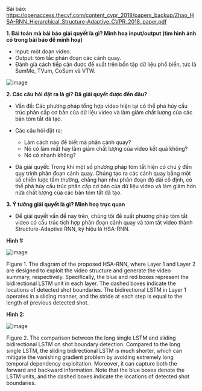 Bài báo: https://openaccess.thecvf.com/content_cvpr_2018/papers_backup/Zhao_HSA-RNN_Hierarchical_Structure-Adaptive_CVPR_2018_paper.pdf

**1. Bài toán mà bài báo giải quyết là gì? Minh hoạ input/output (tìm hình ảnh có trong bài báo để minh hoạ)**

- Input: một đoạn video.
- Output: tóm tắc phân đoạn các cảnh quay.
- Đánh giá cách tiếp cận được đề xuất trên bốn tập dữ liệu phổ biến, tức là SumMe, TVum, CoSum và VTW.

![image](https://user-images.githubusercontent.com/80680544/118486219-8d861a80-b743-11eb-9dd3-21c23eb206c1.png)

**2. Các câu hỏi đặt ra là gì? Đã giải quyết được đến đâu?**
- Vấn đề: Các phương pháp tổng hợp video hiện tại có thể phá hủy cấu trúc phân cấp cơ bản của dữ liệu video và làm giảm chất lượng của các bản tóm tắt đã tạo.
- Các câu hỏi đặt ra:
    - Làm cách nào để biết mà phân cảnh quay?
    - Nó có làm mất hay làm giảm chất lượng của video kết quả không?
    - Nó có nhanh không?
 
- Đã giải quyết: Trong khi một số phương pháp tóm tắt hiện có chú ý đến quy trình phân đoạn cảnh quay. Chúng tạo ra các cảnh quay bằng một số chiến lược tầm thường, chẳng hạn như phân đoạn độ dài cố định, có thể phá hủy cấu trúc phân cấp cơ bản của dữ liệu video và làm giảm hơn nữa chất lượng của các bản tóm tắt đã tạo.

**3. Ý tưởng giải quyết là gì? Minh hoạ trực quan**
- Để giải quyết vấn đề này trên, chúng tôi đề xuất phương pháp tóm tắt video có cấu trúc tích hợp phân đoạn cảnh quay và tóm tắt video thành Structure-Adaptive RNN, ký hiệu là HSA-RNN.

**Hình 1:**

![image](https://user-images.githubusercontent.com/80680544/118486219-8d861a80-b743-11eb-9dd3-21c23eb206c1.png)

Figure 1. The diagram of the proposed HSA-RNN, where Layer 1
and Layer 2 are designed to exploit the video structure and generate the video summary, respectively. Specifically, the blue and red
boxes represent the bidirectional LSTM unit in each layer. The
dashed boxes indicate the locations of detected shot boundaries.
The bidirectional LSTM in Layer 1 operates in a sliding manner,
and the stride at each step is equal to the length of previous detected shot.

**Hình 2:**

![image](https://user-images.githubusercontent.com/80680544/118488118-9d9ef980-b745-11eb-9bc6-26efc1aaeb68.png)

Figure 2. The comparison between the long single LSTM and sliding bidirectional LSTM on shot boundary detection. Compared to  the long single LSTM, the sliding bidirectional LSTM is much shorter, which can mitigate the vanishing gradient problem by avoiding  extremely long temporal dependency exploitation. Moreover, it can capture both the forward and backward information. Note that the blue  boxes denote the LSTM units, and the dashed boxes indicate the locations of detected shot boundaries.
